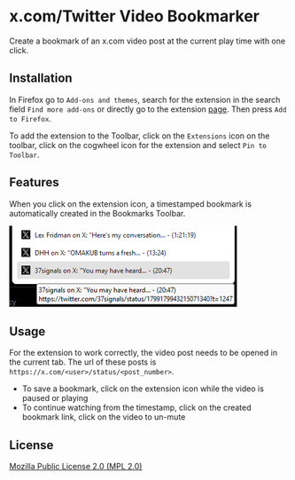 # x.com/Twitter Video Bookmarker
Create a bookmark of an x.com video post at the current play time with one click.

## Installation
In Firefox go to `Add-ons and themes`, search for the extension in the search field `Find more add-ons` or directly go to the extension [page](https://addons.mozilla.org/en-US/firefox/addon/x-com-twitter-video-bookmarker/). Then press `Add to Firefox`.

To add the extension to the Toolbar, click on the `Extensions` icon on the toolbar, click on the cogwheel icon for the extension and select `Pin to Toolbar`.

## Features
When you click on the extension icon, a timestamped bookmark is automatically created in the Bookmarks Toolbar.

![Screenshot of bookmarks](docs/scrn01.png "Example bookmarks:")

## Usage
For the extension to work correctly, the video post needs to be opened in the current tab. The url of these posts is `https://x.com/<user>/status/<post_number>`.

- To save a bookmark, click on the extension icon while the video is paused or playing
- To continue watching from the timestamp, click on the created bookmark link, click on the video to un-mute

## License
[Mozilla Public License 2.0 (MPL 2.0)](https://www.mozilla.org/en-US/MPL/2.0/)
